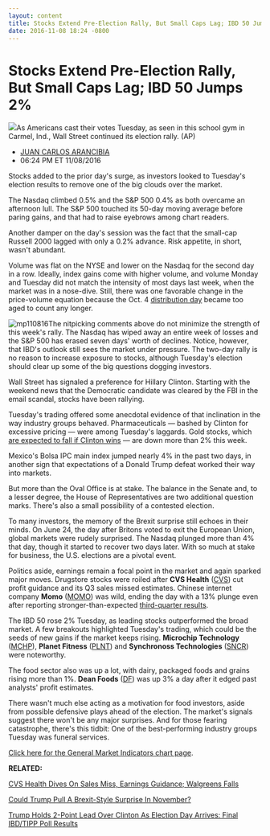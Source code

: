 ```yaml
---
layout: content
title: Stocks Extend Pre-Election Rally, But Small Caps Lag; IBD 50 Jumps 2%
date: 2016-11-08 18:24 -0800
---
```



Stocks Extend Pre-Election Rally, But Small Caps Lag; IBD 50 Jumps 2%
======================================================================


![](https://www.investors.com/wp-content/uploads/2016/11/BIGPIC-110816-AP.jpg)As Americans cast their votes Tuesday, as seen in this school gym in Carmel, Ind., Wall Street continued its election rally. (AP)




* [JUAN CARLOS ARANCIBIA](https://www.investors.com/author/arancibiaj/ "Posts by JUAN CARLOS ARANCIBIA")
* 06:24 PM ET 11/08/2016




Stocks added to the prior day's surge, as investors looked to Tuesday's election results to remove one of the big clouds over the market.


The Nasdaq climbed 0.5% and the S&P 500 0.4% as both overcame an afternoon lull. The S&P 500 touched its 50-day moving average before paring gains, and that had to raise eyebrows among chart readers.


Another damper on the day's session was the fact that the small-cap Russell 2000 lagged with only a 0.2% advance. Risk appetite, in short, wasn't abundant.


Volume was flat on the NYSE and lower on the Nasdaq for the second day in a row. Ideally, index gains come with higher volume, and volume Monday and Tuesday did not match the intensity of most days last week, when the market was in a nose-dive. Still, there was one favorable change in the price-volume equation because the Oct. 4 [distribution day](http://education.investors.com/lesson.aspx?id=735759&sourceid=735764) became too aged to count any longer.


![mp110816](https://www.investors.com/wp-content/uploads/2016/11/MP110816-207x300.png)The nitpicking comments above do not minimize the strength of this week's rally. The Nasdaq has wiped away an entire week of losses and the S&P 500 has erased seven days' worth of declines. Notice, however, that IBD's outlook still sees the market under pressure. The two-day rally is no reason to increase exposure to stocks, although Tuesday's election should clear up some of the big questions dogging investors.


Wall Street has signaled a preference for Hillary Clinton. Starting with the weekend news that the Democratic candidate was cleared by the FBI in the email scandal, stocks have been rallying.


Tuesday's trading offered some anecdotal evidence of that inclination in the way industry groups behaved. Pharmaceuticals — bashed by Clinton for excessive pricing — were among Tuesday's laggards. Gold stocks, which [are expected to fall if Clinton wins](https://www.investors.com/news/gold-is-at-a-turning-point-no-matter-who-wins-election/) — are down more than 2% this week.


Mexico's Bolsa IPC main index jumped nearly 4% in the past two days, in another sign that expectations of a Donald Trump defeat worked their way into markets.


But more than the Oval Office is at stake. The balance in the Senate and, to a lesser degree, the House of Representatives are two additional question marks. There's also a small possibility of a contested election.


To many investors, the memory of the Brexit surprise still echoes in their minds. On June 24, the day after Britons voted to exit the European Union, global markets were rudely surprised. The Nasdaq plunged more than 4% that day, though it started to recover two days later. With so much at stake for business, the U.S. elections are a pivotal event.


Politics aside, earnings remain a focal point in the market and again sparked major moves. Drugstore stocks were roiled after **CVS Health** ([CVS](https://research.investors.com/quote.aspx?symbol=CVS)) cut profit guidance and its Q3 sales missed estimates. Chinese internet company **Momo** ([MOMO](https://research.investors.com/quote.aspx?symbol=MOMO)) was wild, ending the day with a 13% plunge even after reporting stronger-than-expected [third-quarter results](https://www.investors.com/news/technology/momo-tops-q3-earnings-with-strength-in-live-video/?yptr=yahoo).


The IBD 50 rose 2% Tuesday, as leading stocks outperformed the broad market. A few breakouts highlighted Tuesday's trading, which could be the seeds of new gains if the market keeps rising. **Microchip Technology** ([MCHP](https://research.investors.com/quote.aspx?symbol=MCHP)), **Planet Fitness** ([PLNT](https://research.investors.com/quote.aspx?symbol=PLNT)) and **Synchronoss Technologies** ([SNCR](https://research.investors.com/quote.aspx?symbol=SNCR)) were noteworthy.


The food sector also was up a lot, with dairy, packaged foods and grains rising more than 1%. **Dean Foods** ([DF](https://research.investors.com/quote.aspx?symbol=DF)) was up 3% a day after it edged past analysts' profit estimates.


There wasn't much else acting as a motivation for food investors, aside from possible defensive plays ahead of the election. The market's signals suggest there won't be any major surprises. And for those fearing catastrophe, there's this tidbit: One of the best-performing industry groups Tuesday was funeral services.


[Click here for the General Market Indicators chart page](https://www.investors.com/wp-content/uploads/2016/11/IBD0811152327GMI.pdf).


**RELATED:**


[CVS Health Dives On Sales Miss, Earnings Guidance; Walgreens Falls](https://www.investors.com/news/cvs-health-dives-on-revenue-miss-weak-earnings-guidance/?yptr=yahoo)


[Could Trump Pull A Brexit-Style Surprise In November?](https://www.investors.com/politics/trump-brexit-surprise-win-over-clinton/) 


[Trump Holds 2-Point Lead Over Clinton As Election Day Arrives: Final IBD/TIPP Poll Results](https://www.investors.com/politics/trump-holds-2-point-lead-over-clinton-as-election-day-arrives-final-ibd-tipp-poll-results/)


 




